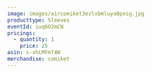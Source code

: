 ```yaml
---
image: images/aircomiket3ezlxbmluya0pxsg.jpg
producttype: Sleeves
eventId: iuq6O2mCN
pricings:
  - quantity: 1
    price: 25
asin: s-xhLMFmT4W
merchandise: comiket
---
```

